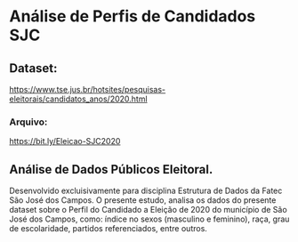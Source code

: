 # Análise de Perfis de Candidados SJC

## Dataset: 
https://www.tse.jus.br/hotsites/pesquisas-eleitorais/candidatos_anos/2020.html 

### Arquivo: 
https://bit.ly/Eleicao-SJC2020

## Análise de Dados Públicos Eleitoral. 

Desenvolvido excluisivamente para disciplina Estrutura de Dados da Fatec São José dos Campos.
O presente estudo, analisa os dados do presente dataset sobre o Perfil do Candidado a Eleição de 2020 do município de São José dos Campos, como: índice no sexos (masculino e feminino), raça, grau de escolaridade, partidos referenciados, entre outros.

